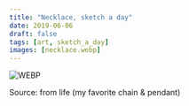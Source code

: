 ```yaml
---
title: "Necklace, sketch a day"
date: 2019-06-06
draft: false
tags: [art, sketch_a_day]
images: [necklace.webp]
---
```


![WEBP](necklace.webp "Magical")

Source: from life (my favorite chain & pendant)
